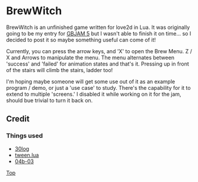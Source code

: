 # BrewWitch

BrewWitch is an unfinished game written for love2d in Lua. It was originally going to be my entry for [GBJAM 5](itch.io/jam/gbjam-5) but 
I wasn't able to finish it on time... so I decided to post it so maybe something useful can come of it!

Currently, you can press the arrow keys, and 'X' to open the Brew Menu. Z / X and Arrows to manipulate the menu.
The menu alternates between 'success' and 'failed' for animation states and that's it. Pressing up in front of the
stairs will climb the stairs, ladder too!

I'm hoping maybe someone will get some use out of it as an example program / demo, or just a 'use case' to study.
There's the capability for it to extend to multiple 'screens.' I disabled it while working on it for the jam, should
bue trivial to turn it back on.

## Credit

### Things used

* [30log](https://github.com/Yonaba/30log)
* [tween.lua](https://github.com/kikito/tween.lua)
* [04b-03](http://www.dafont.com/04b-03.font)

[Top]

[Top]: #user-content-brewwitch
